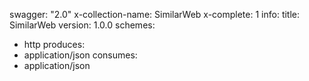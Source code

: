 swagger: "2.0"
x-collection-name: SimilarWeb
x-complete: 1
info:
  title: SimilarWeb
  version: 1.0.0
schemes:
- http
produces:
- application/json
consumes:
- application/json